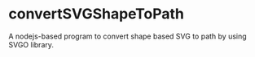 # convertSVGShapeToPath

A nodejs-based program to convert shape based SVG to path by using SVGO library.
